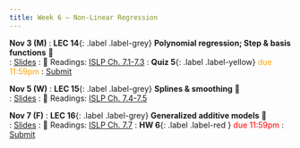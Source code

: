 ```yaml
---
title: Week 6 — Non-Linear Regression
---
```


**Nov 3 (M)**
: **LEC 14**{: .label .label-grey} **Polynomial regression; Step & basis functions** 🎥  
    : [Slides](.)
: 📖 Readings: [ISLP Ch. 7.1-7.3](https://www.statlearning.com/)
: **Quiz 5**{: .label .label-yellow} <font color="orange">due 11:59pm</font>
    : [Submit](.)

**Nov 5 (W)**
: **LEC 15**{: .label .label-grey} **Splines & smoothing** 🎥  
    : [Slides](.)
: 📖 Readings: [ISLP Ch. 7.4-7.5](https://www.statlearning.com/)

**Nov 7 (F)**
: **LEC 16**{: .label .label-grey} **Generalized additive models** 🎥  
    : [Slides](.)
: 📖 Readings: [ISLP Ch. 7.7](https://www.statlearning.com/)
: **HW 6**{: .label .label-red } <font color="red">due 11:59pm</font>
    : [Submit](.)
